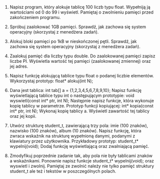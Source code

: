 1. Napisz program, który alokuje tablicę 100 liczb typu float. Wypełniją ją wartościami od 0 do 99 i wyświetl. Pamiętaj o zwolnieniu pamięci przed zakończeniem programu.
 
 
2. Spróbuj zaalokować 1GB pamięci. Sprawdź, jak zachowa się system operacyjny (skorzystaj z menedżera zadań).
 
3. Alokuj bloki pamięci po 1kB w nieskończonej pętli. Sprawdź, jak zachowa się system operacyjny (skorzystaj z menedżera zadań).
 
4. Zaalokuj pamięć dla liczby typu double. Do zaalokowanej pamięci zapisz liczbe PI. Wyświetla wartość tej pamięci (zaalokowanej zmiennej) oraz jej adres.
 
5. Napisz funkcję alokującą tablice typu float o podanej liczbie elementów. Wykorzystaj prototyp:
float* alokuj(int N);
 
6. Dana jest tablica: int tab[] a = {1,2,3,4,5,6,7,8,9,10};
Napisz funkcję wyświetlającą tablice typu int o następującym prototypie:
void wyswietl(const int* ptr, int N);
Następnie napisz funkcje, która wykonuje kopię tablicy w parametrze. Prototyp funkcji kopiującej:
int* kopia(const int* ptr, int N);
Wykonaj kopię tablicy a. Wyświetl zawartość tej tablicy oraz jej kopii.
 
7. Utwórz strukturę student_t, zawierającą trzy pola: imie (100 znaków), nazwisko (100 znaków), album (10 znaków). Napisz funkcję, która zwraca wskaźnik na strukturę wypełnioną danymi, podanymi z klawiatury przez użytkownika. Przykładowy prototyp:
student_t* wypelnij(void);
Dodaj funkcję wyświetlającą oraz zwalniającą pamięć.
 
8. Zmodyfikuj poprzednie zadanie tak, aby pola nie były tablicami znaków a wskaźnikami.
Ponownie napisz funkcje
student_t* wypelnij(void);
oraz wyswietl i zwolnij. Pamiętaj ze zwolnić należy nie tylko pamięć struktury student_t ale też i tekstów w poszczególnych polach.
